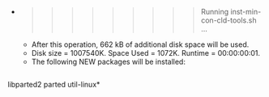* >>>>>>>>> Running inst-min-con-cld-tools.sh ...
  * After this operation, 662 kB of additional disk space will be used.
  * Disk size = 1007540K. Space Used = 1072K. Runtime = 00:00:00:01.
  * The following NEW packages will be installed:
  ```bash
libparted2 parted util-linux*
  ```
